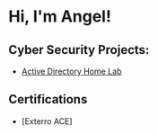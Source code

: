 <h1>Hi, I'm Angel! </h1>

<h2> Cyber Security Projects:</h2>

- [Active Directory Home Lab](https://github.com/angelbautista1/ActiveDirectoryLab)


<h2> Certifications</h2>

- [Exterro ACE]


<!--
**angelbautista1/angelbautista1** is a ✨ _special_ ✨ repository because its `README.md` (this file) appears on your GitHub profile.

Here are some ideas to get you started:

- 🔭 I’m currently working on ...
- 🌱 I’m currently learning ...
- 👯 I’m looking to collaborate on ...
- 🤔 I’m looking for help with ...
- 💬 Ask me about ...
- 📫 How to reach me: ...
- 😄 Pronouns: ...
- ⚡ Fun fact: ...
-->
